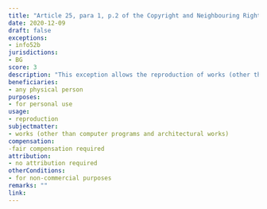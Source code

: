 ```yaml
---
title: "Article 25, para 1, p.2 of the Copyright and Neighbouring Rights Law (Член 25, ал.1, т.2 от Закона за авторското право и сродните му права)"
date: 2020-12-09 
draft: false
exceptions:
- info52b
jurisdictions:
- BG
score: 3
description: "This exception allows the reproduction of works (other than computer programs and architectural works) regardless of the carrier, by a physical person for personal use, unless done with commercial purposes, and against payment of fair compensation." 
beneficiaries:
- any physical person
purposes: 
- for personal use
usage:
- reproduction
subjectmatter:
- works (other than computer programs and architectural works)
compensation:
-fair compensation required
attribution: 
- no attribution required
otherConditions: 
- for non-commercial purposes
remarks: ""
link: 
---
```

